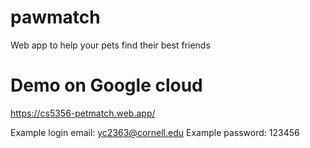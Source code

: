 # pawmatch
Web app to help your pets find their best friends

# Demo on Google cloud
https://cs5356-petmatch.web.app/

Example login email: yc2363@cornell.edu
Example password: 123456

